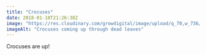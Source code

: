 ```yaml
---
title: "Crocuses"
date: 2018-01-18T21:26:38Z
image: "https://res.cloudinary.com/growdigital/image/upload/q_70,w_736/v1544048679/crocus-39731768092.jpg"
imageAlt: "Crocuses coming up through dead leaves"
---
```


Crocuses are up!
